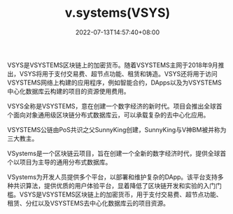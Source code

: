 ﻿---
weight: 
title: "v.systems(VSYS)"
description: "VSYS是VSYSTEMS区块链上的加密货币"
date: 2022-07-13T14:57:40+08:00
lastmod: 2022-07-13T14:57:40+08:00
draft: false
authors: ["Simon"]
featuredImage: "v-systemsvsys.webp"
link: "https://www.v.systems/"
tags: ["数字代币","v.systems(VSYS)"]
categories: ["navigation"]
navigation: ["数字代币"]
lightgallery: true
toc: true
pinned: false
recommend: false
recommend1: false
---
VSYS是VSYSTEMS区块链上的加密货币。随着VSYSTEMS主网于2018年9月推出，VSYS将用于支付交易费、超节点功能、租赁和铸造。VSYS还将用于访问VSYSTEMS网络上构建的应用程序，例如智能合约，DApps以及为VSYSTEMS中心化数据库云构建的项目的资源使用费用。

VSYS全称是VSYSTEMS，意在创建一个数字经济的新时代。项目会推出全球首个面向对象通用级区块链分布式数据库云，可以承载复杂的去中心化应用。

VSYSTEMS公链由PoS共识之父SunnyKing创建，SunnyKing与V神BM被并称为三大教主。

VSystems是一个区块链云项目，旨在创建一个全新的数字经济时代，提供全球首个以项目为主导的通用分布式数据库。

VSystems为开发人员提供多个平台，以部署和维护复杂的DApp。该平台支持多种共识算法，提供优质的用户体验平台，显着降低了区块链开发和实验的入门门槛。VSYS是VSYSTEMS区块链上的加密货币，用于支付交易费、超节点功能、租赁、分红以及VSYSTEMS去中心化数据库云的项目资源。